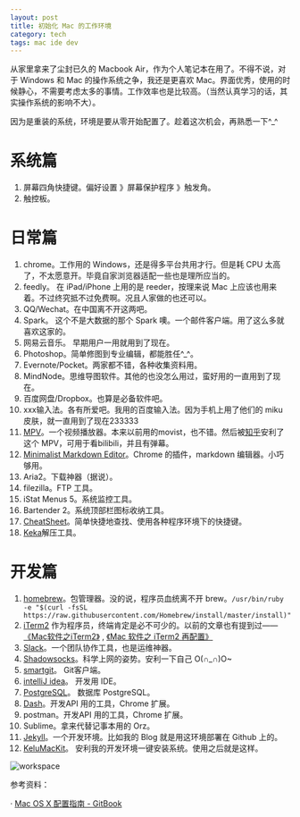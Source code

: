 ```yaml
---
layout: post
title: 初始化 Mac 的工作环境
category: tech
tags: mac ide dev 
---
```


从家里拿来了尘封已久的 Macbook Air，作为个人笔记本在用了。不得不说，对于 Windows 和 Mac 的操作系统之争，我还是更喜欢 Mac。界面优秀，使用的时候静心，不需要考虑太多的事情。工作效率也是比较高。（当然认真学习的话，其实操作系统的影响不大）。

因为是重装的系统，环境是要从零开始配置了。趁着这次机会，再熟悉一下^_^

# 系统篇

1. 屏幕四角快捷键。偏好设置 》屏幕保护程序 》触发角。
1. 触控板。 

# 日常篇
1. chrome。工作用的 Windows，还是得多平台共用才行。但是耗 CPU 太高了，不太愿意开。毕竟自家浏览器适配一些也是理所应当的。
1. feedly。 在 iPad/iPhone 上用的是 reeder，按理来说 Mac 上应该也用来着。不过终究抵不过免费啊。况且人家做的也还可以。
1. QQ/Wechat。在中国离不开这两吧。
1. Spark。 这个不是大数据的那个 Spark 噢。一个邮件客户端。用了这么多就喜欢这家的。
1. 网易云音乐。 早期用户一用就用到了现在。
1. Photoshop。简单修图到专业编辑，都能胜任^_^。
1. Evernote/Pocket。两家都不错，各种收集资料用。
1. MindNode。思维导图软件。其他的也没怎么用过，蛮好用的一直用到了现在。
1. 百度网盘/Dropbox。也算是必备软件吧。
1. xxx输入法。各有所爱吧。我用的百度输入法。因为手机上用了他们的 miku 皮肤，就一直用到了现在233333
1. [MPV][MPV]。一个视频播放器。本来以前用的movist，也不错。然后被[知乎][mpv_zhihu]安利了这个 MPV，可用于看bilibili，并且有弹幕。
1. [Minimalist Markdown Editor][mini]。Chrome 的插件，markdown 编辑器。小巧够用。
1. Aria2。下载神器（据说）。
1. filezilla。FTP 工具。
1. iStat Menus 5。系统监控工具。
1. Bartender 2。系统顶部栏图标收纳工具。
1. [CheatSheet][CheatSheet]。简单快捷地查找、使用各种程序环境下的快捷键。
1. [Keka][Keka]解压工具。



# 开发篇
1. [homebrew][homebrew]。包管理器。没的说，程序员血统离不开 brew。`/usr/bin/ruby -e "$(curl -fsSL https://raw.githubusercontent.com/Homebrew/install/master/install)"`
1. [iTerm2][iTerm2]
  作为程序员，终端肯定是必不可少的。以前的文章也有提到过——[《Mac软件之iTerm2》][iterm2_self] , [《Mac 软件之 iTerm2 再配置》][iterm2_self_2]
1. [Slack][slack]。一个团队协作工具，也是运维神器。
1. [Shadowsocks][Shadowsocks]。科学上网的姿势。安利一下自己 O(∩_∩)O~
1. [smartgit][smartgit]。 Git客户端。
1. [intelliJ idea][idea]。 开发用 IDE。
1. [PostgreSQL][PostgreSQL]。  数据库 PostgreSQL。
1. [Dash][Dash]。开发API 用的工具，Chrome 扩展。
1. postman。开发API 用的工具，Chrome 扩展。
1. Sublime。拿来代替记事本用的 Orz。
1. [Jekyll][jekyll]。一个开发环境。比如我的 Blog 就是用这环境部署在 Github 上的。
1. [KeluMacKit][KeluMacKit]。 安利我的开发环境一键安装系统。使用之后就是这样。


![workspace](http://ww4.sinaimg.cn/large/7b736eb7jw1fbgax1jmtbj21400p07l9.jpg)

参考资料：

· [Mac OS X 配置指南 - GitBook](https://www.gitbook.com/book/wild-flame/mac-os-x-setup-guide/details)

[iTerm2]: https://www.iterm2.com/
[iterm2_self]: {{site.url}}/software/2015/01/18/iterm2.html
[iterm2_self_2]: {{site.url}}/software/2015/01/25/iterm2-2.html
[MPV]: https://mpv.io/installation/
[mpv_zhihu]: https://www.zhihu.com/question/19552878
[smartgit]: http://www.syntevo.com/smartgit/
[Shadowsocks]: http://wechat.kelu.org
[slack]: https://slack.com
[homebrew]: http://brew.sh
[idea]: http://www.jetbrains.com/idea
[jekyll]: http://jekyllcn.com
[mini]: {{site.url}}/software/2016/02/14/markdown-editor-on-Windows.html
[KeluMacKit]: https://github.com/kelvinblood/KeluMacKit
[Dash]: https://kapeli.com/dash 
[CheatSheet]: https://www.mediaatelier.com/CheatSheet/
[Keka]: http://www.kekaosx.com/zh-cn/
[PostgreSQL]: http://www.postgres.cn/download